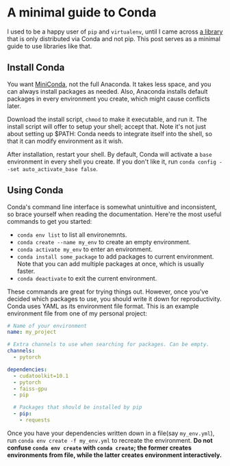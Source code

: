 # A minimal guide to Conda

I used to be a happy user of `pip` and `virtualenv`, until I came across [a library][1] that is only distributed via Conda and not pip. This post serves as a minimal guide to use libraries like that.

## Install Conda

You want [MiniConda][2], not the full Anaconda. It takes less space, and you can always install packages as needed. Also, Anaconda installs default packages in every environment you create, which might cause conflicts later.

Download the install script, `chmod` to make it executable, and run it. The install script will offer to setup your shell; accept that. Note it's not just about setting up $PATH: Conda needs to integrate itself into the shell, so that it can modify environment as it wish.

After installation, restart your shell. By default, Conda will activate a `base` environment in every shell you create. If you don't like it, run `conda config --set auto_activate_base false`.


## Using Conda

Conda's command line interface is somewhat unintuitive and inconsistent, so brace yourself when reading the documentation. Here're the most useful commands to get you started:

* `conda env list` to list all environemnts.
* `conda create --name my_env` to create an empty environment.
* `conda activate my_env` to enter an environment.
* `conda install some_package` to add packages to current environment. Note that you can add multiple packages at once, which is usually faster.
* `conda deactivate` to exit the current environment.

These commands are great for trying things out. However, once you've decided which packages to use, you should write it down for reproductivity. Conda uses YAML as its environment file format. This is an example environment file from one of my personal project:

```yaml
# Name of your environment
name: my_project

# Extra channels to use when searching for packages. Can be empty.
channels:
  - pytorch

dependencies:
  - cudatoolkit=10.1
  - pytorch
  - faiss-gpu
  - pip

  # Packages that should be installed by pip
  - pip:
    - requests
```

Once you have your dependencies written down in a file(say `my_env.yml`), run `conda env create -f my_env.yml` to recreate the environment. **Do not confuse `conda env create` with `conda create`; the former creates environments from file, while the latter creates environment interactively.**


[1]: https://github.com/facebookresearch/faiss/blob/master/INSTALL.md
[2]: https://docs.conda.io/en/latest/miniconda.html
